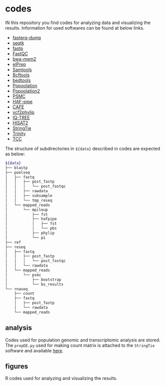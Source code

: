 # codes
IN this repository you find codes for analyzing data and visualizing the results. Information for used softwares can be found at below links.
- [fasterq-dump](https://github.com/ncbi/sra-tools/wiki/HowTo:-fasterq-dump)
- [seqtk](https://github.com/lh3/seqtk)
- [fastp](https://github.com/OpenGene/fastp)
- [FastQC](https://www.bioinformatics.babraham.ac.uk/projects/fastqc/)
- [bwa-mem2](https://github.com/bwa-mem2/bwa-mem2)
- [elPrep](https://github.com/ExaScience/elprep)
- [Samtools](http://www.htslib.org)
- [Bcftools](http://samtools.github.io/bcftools/)
- [bedtools](https://github.com/arq5x/bedtools2)
- [Popoolation](https://sourceforge.net/p/popoolation/wiki/Main/)
- [Popoolation2](https://sourceforge.net/p/popoolation2/wiki/Main/)
- [PSMC](https://github.com/lh3/psmc)
- [HAF-pipe](https://github.com/petrov-lab/HAFpipe-line)
- [CAFE](https://github.com/ymat2/crayfish_cafe_analysis)
- [vcf2phylip](https://github.com/edgardomortiz/vcf2phylip)
- [IQ-TREE](http://www.iqtree.org)
- [HISAT2](http://daehwankimlab.github.io/hisat2/)
- [StringTie](https://github.com/gpertea/stringtie/tree/master)
- [Trinity](https://github.com/trinityrnaseq/trinityrnaseq/wiki)
- [TCC](https://bioconductor.org/packages/release/bioc/html/TCC.html)

The structure of subdirectories in `${data}` described in codes are expected as below:
```zsh
${data}
├── blastp
├── poolseq
│   ├── fastq
│   │   ├── post_fastp
│   │   │   └── post_fastqc
│   │   ├── rawdata
│   │   ├── subsample
│   │   └── tmp_reseq
│   └── mapped_reads
│       └── mpileup
│           ├── fst
│           ├── hafpipe
│           │   ├── fst
│           │   └── pbs
│           ├── phylip
│           └── pi
├── ref
├── reseq
│   ├── fastq
│   │   ├── post_fastp
│   │   │   └── post_fastqc
│   │   └── rawdata
│   └── mapped_reads
│       └── psmc
│           ├── bootstrap
│           └── bs_results
└── rnaseq
    ├── count
    ├── fastq
    │   ├── post_fastp
    │   └── rawdata
    └── mapped_reads
```

## analysis
Codes used for population genomic and transcriptomic analysis are stored. The `prepDE.py` used for making count matrix is attached to the `StringTie` software and available [here](https://github.com/gpertea/stringtie/blob/master/prepDE.py).

## figures
R codes used for analyzing and visualizing the results.
